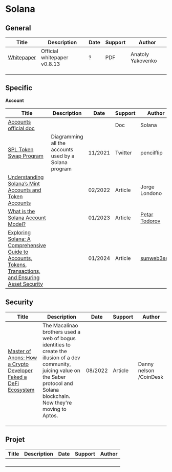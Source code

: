 # Solana

## General

| Title                                                  | Description                 | Date | Support | Author            |
| ------------------------------------------------------ | --------------------------- | ---- | ------- | ----------------- |
| [Whitepaper](https://solana.com/solana-whitepaper.pdf) | Official whitepaper v0.8.13 | ?    | PDF     | Anatoly Yakovenko |
|                                                        |                             |      |         |                   |
|                                                        |                             |      |         |                   |
|                                                        |                             |      |         |                   |

## Specific

**Account**

| Title                                                        | Description                                           | Date    | Support | Author                                                       |
| ------------------------------------------------------------ | ----------------------------------------------------- | ------- | ------- | ------------------------------------------------------------ |
| [Accounts official doc](https://docs.solana.com/developing/programming-model/accounts) |                                                       |         | Doc     | Solana                                                       |
| [SPL Token Swap Program](https://twitter.com/pencilflip/status/1459631153082552320) | Diagramming all the accounts used by a Solana program | 11/2021 | Twitter | pencilflip                                                   |
| [Understanding Solana’s Mint Accounts and Token Accounts](https://medium.com/@jorge_londono_31005/understanding-solanas-mint-account-and-token-accounts-546c0590e8e) |                                                       | 02/2022 | Article | Jorge Londono                                                |
| [What is the Solana Account Model?](https://www.alchemy.com/overviews/solana-account-model) |                                                       | 01/2023 | Article | [Petar Todorov](https://www.alchemy.com/author/petar-todorov) |
| [Exploring Solana: A Comprehensive Guide to Accounts, Tokens, Transactions, and Ensuring Asset Security](https://defihacklabs.substack.com/p/exploring-solana-a-comprehensive) |                                                       | 01/2024 | Article | [sunweb3sec](https://substack.com/profile/24583394-sunweb3sec) |



## Security

| Title                                                        | Description                                                  | Date    | Support | Author                 |
| ------------------------------------------------------------ | ------------------------------------------------------------ | ------- | ------- | ---------------------- |
| [Master of Anons: How a Crypto Developer Faked a DeFi Ecosystem](https://www.coindesk.com/layer2/2022/08/04/master-of-anons-how-a-crypto-developer-faked-a-defi-ecosystem/) | The Macalinao brothers used a web of bogus identities to create the illusion of a dev community, juicing value on the Saber protocol and Solana blockchain.  Now they're moving to Aptos. | 08/2022 | Article | Danny nelson /CoinDesk |
|                                                              |                                                              |         |         |                        |
|                                                              |                                                              |         |         |                        |
|                                                              |                                                              |         |         |                        |

## Projet

| Title | Description | Date | Support | Author |
| ----- | ----------- | ---- | ------- | ------ |
|       |             |      |         |        |
|       |             |      |         |        |
|       |             |      |         |        |
|       |             |      |         |        |